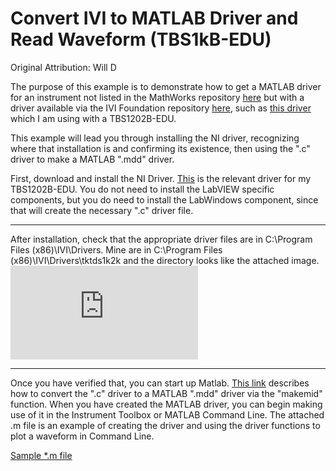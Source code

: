 # Convert IVI to MATLAB Driver and Read Waveform (TBS1kB-EDU)
Original Attribution: Will D

The purpose of this example is to demonstrate how to get a MATLAB driver for an instrument not listed in the MathWorks repository [here](https://www.mathworks.com/programs/products/instrument/instrument-drivers-search.html) but with a driver available via the IVI Foundation repository [here](http://www.ivifoundation.org/registered_drivers/driver_registry.aspx), such as [this driver](http://www.ivifoundation.org/registered_drivers/driver_registry.aspx) which I am using with a TBS1202B-EDU.

This example will lead you through installing the NI driver, recognizing where that installation is and confirming its existence, then using the ".c" driver to make a MATLAB ".mdd" driver.

First, download and install the NI Driver. [This](http://sine.ni.com/apps/utf8/niid_web_display.download_page?p_id_guid=E3B19B3E94FE659CE034080020E74861) is the relevant driver for my TBS1202B-EDU. You do not need to install the LabVIEW specific components, but you do need to install the LabWindows component, since that will create the necessary ".c" driver file.

----

After installation, check that the appropriate driver files are in C:\Program Files (x86)\IVI\Drivers\. Mine are in C:\Program Files (x86)\IVI\Drivers\tktds1k2k and the directory looks like the attached image.
![example directory structure](https://forum.tek.com/download/file.php?id=24621)

----

Once you have verified that, you can start up Matlab. [This link](https://www.mathworks.com/help/instrument/makemid.html) describes how to convert the ".c" driver to a MATLAB ".mdd" driver via the "makemid" function. When you have created the MATLAB driver, you can begin making use of it in the Instrument Toolbox or MATLAB Command Line. The attached .m file is an example of creating the driver and using the driver functions to plot a waveform in Command Line.

[Sample \*.m file](./TBS1kB_IVI_driver_convert_and_read.m)


